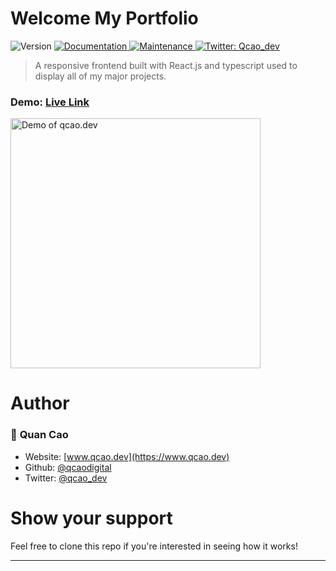 <h1>Welcome My Portfolio</h1>
<p>
  <img alt="Version" src="https://img.shields.io/badge/version-1.1.0-blue.svg?cacheSeconds=2592000" />
  <a href="https://github.com/qcaodigital/qcao-portfolio#readme" target="_blank">
    <img alt="Documentation" src="https://img.shields.io/badge/documentation-Yes-brightgreen.svg" />
  </a>
  <a href="https://github.com/qcaodigital/qcao-portfolio/graphs/commit-activity" target="_blank">
    <img alt="Maintenance" src="https://img.shields.io/badge/Maintained%3F-Yes-green.svg" />
  </a>
  <a href="https://twitter.com/qcao_dev" target="_blank">
    <img alt="Twitter: Qcao_dev" src="https://img.shields.io/twitter/follow/qcao_dev.svg?style=social" />
  </a>
</p>

> A responsive frontend built with React.js and typescript used to display all of my major projects.

### Demo: [Live Link](https://www.qcao.dev)

<img alt="Demo of qcao.dev" align='center' width='400px' src='./public/imgs/project_gifs/portfolio.gif'/><br/>

# Author

### 👤 **Quan Cao**

-   Website: [www.qcao.dev](https://www.qcao.dev)
-   Github: [@qcaodigital](https://github.com/qcaodigital)
-   Twitter: [@qcao_dev](https://twitter.com/qcao_dev)

# Show your support

Feel free to clone this repo if you're interested in seeing how it works!

---
